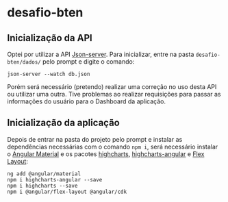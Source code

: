 # desafio-bten
 ## Inicialização da API
 Optei por utilizar a API [Json-server](https://github.com/typicode/json-server). Para inicializar, entre na pasta `desafio-bten/dados/` pelo prompt e digite o comando:
 
 ```
 json-server --watch db.json
```
 Porém será necessário (pretendo) realizar uma correção no uso desta API ou utilizar uma outra. Tive problemas ao realizar requisições para passar as informações do usuário para o Dashboard da aplicação.
 
 ## Inicialização da aplicação
 Depois de entrar na pasta do projeto pelo prompt e instalar as dependências necessárias com o comando  `npm i`, será necessário instalar o [Angular Material](https://material.angular.io/guide/getting-started) e os pacotes [highcharts](https://www.highcharts.com/docs/getting-started/install-from-npm), [highcharts-angular](https://www.npmjs.com/package/highcharts-angular) e [Flex Layout](https://github.com/angular/flex-layout):
 
 ```
 ng add @angular/material
 npm i highcharts-angular --save
 npm i highcharts --save
npm i @angular/flex-layout @angular/cdk
```
